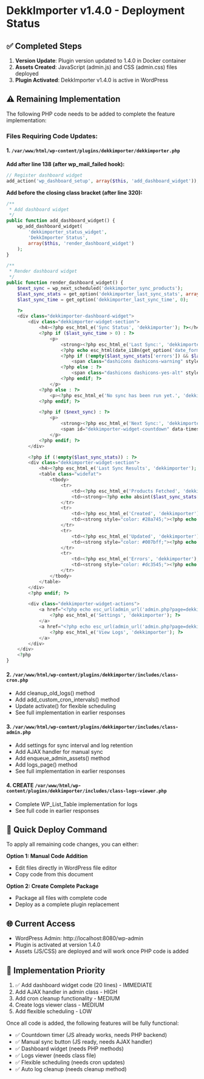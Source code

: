 # DekkImporter v1.4.0 - Deployment Status

## ✅ Completed Steps

1. **Version Update**: Plugin version updated to 1.4.0 in Docker container
2. **Assets Created**: JavaScript (admin.js) and CSS (admin.css) files deployed
3. **Plugin Activated**: DekkImporter v1.4.0 is active in WordPress

## ⚠️ Remaining Implementation

The following PHP code needs to be added to complete the feature implementation:

### Files Requiring Code Updates:

#### 1. `/var/www/html/wp-content/plugins/dekkimporter/dekkimporter.php`
**Add after line 138 (after wp_mail_failed hook):**
```php
// Register dashboard widget
add_action('wp_dashboard_setup', array($this, 'add_dashboard_widget'));
```

**Add before the closing class bracket (after line 320):**
```php
/**
 * Add dashboard widget
 */
public function add_dashboard_widget() {
    wp_add_dashboard_widget(
        'dekkimporter_status_widget',
        'DekkImporter Status',
        array($this, 'render_dashboard_widget')
    );
}

/**
 * Render dashboard widget
 */
public function render_dashboard_widget() {
    $next_sync = wp_next_scheduled('dekkimporter_sync_products');
    $last_sync_stats = get_option('dekkimporter_last_sync_stats', array());
    $last_sync_time = get_option('dekkimporter_last_sync_time', 0);

    ?>
    <div class="dekkimporter-dashboard-widget">
        <div class="dekkimporter-widget-section">
            <h4><?php esc_html_e('Sync Status', 'dekkimporter'); ?></h4>
            <?php if ($last_sync_time > 0) : ?>
                <p>
                    <strong><?php esc_html_e('Last Sync:', 'dekkimporter'); ?></strong>
                    <?php echo esc_html(date_i18n(get_option('date_format') . ' ' . get_option('time_format'), $last_sync_time)); ?>
                    <?php if (!empty($last_sync_stats['errors']) && $last_sync_stats['errors'] > 0) : ?>
                        <span class="dashicons dashicons-warning" style="color: #dc3545;"></span>
                    <?php else : ?>
                        <span class="dashicons dashicons-yes-alt" style="color: #28a745;"></span>
                    <?php endif; ?>
                </p>
            <?php else : ?>
                <p><?php esc_html_e('No sync has been run yet.', 'dekkimporter'); ?></p>
            <?php endif; ?>

            <?php if ($next_sync) : ?>
                <p>
                    <strong><?php esc_html_e('Next Sync:', 'dekkimporter'); ?></strong>
                    <span id="dekkimporter-widget-countdown" data-timestamp="<?php echo esc_attr($next_sync); ?>"></span>
                </p>
            <?php endif; ?>
        </div>

        <?php if (!empty($last_sync_stats)) : ?>
        <div class="dekkimporter-widget-section">
            <h4><?php esc_html_e('Last Sync Results', 'dekkimporter'); ?></h4>
            <table class="widefat">
                <tbody>
                    <tr>
                        <td><?php esc_html_e('Products Fetched', 'dekkimporter'); ?></td>
                        <td><strong><?php echo absint($last_sync_stats['products_fetched'] ?? 0); ?></strong></td>
                    </tr>
                    <tr>
                        <td><?php esc_html_e('Created', 'dekkimporter'); ?></td>
                        <td><strong style="color: #28a745;"><?php echo absint($last_sync_stats['products_created'] ?? 0); ?></strong></td>
                    </tr>
                    <tr>
                        <td><?php esc_html_e('Updated', 'dekkimporter'); ?></td>
                        <td><strong style="color: #007bff;"><?php echo absint($last_sync_stats['products_updated'] ?? 0); ?></strong></td>
                    </tr>
                    <tr>
                        <td><?php esc_html_e('Errors', 'dekkimporter'); ?></td>
                        <td><strong style="color: #dc3545;"><?php echo absint($last_sync_stats['errors'] ?? 0); ?></strong></td>
                    </tr>
                </tbody>
            </table>
        </div>
        <?php endif; ?>

        <div class="dekkimporter-widget-actions">
            <a href="<?php echo esc_url(admin_url('admin.php?page=dekkimporter')); ?>" class="button">
                <?php esc_html_e('Settings', 'dekkimporter'); ?>
            </a>
            <a href="<?php echo esc_url(admin_url('admin.php?page=dekkimporter-logs')); ?>" class="button">
                <?php esc_html_e('View Logs', 'dekkimporter'); ?>
            </a>
        </div>
    </div>
    <?php
}
```

#### 2. `/var/www/html/wp-content/plugins/dekkimporter/includes/class-cron.php`
- Add cleanup_old_logs() method
- Add add_custom_cron_intervals() method
- Update activate() for flexible scheduling
- See full implementation in earlier responses

#### 3. `/var/www/html/wp-content/plugins/dekkimporter/includes/class-admin.php`
- Add settings for sync interval and log retention
- Add AJAX handler for manual sync
- Add enqueue_admin_assets() method
- Add logs_page() method
- See full implementation in earlier responses

#### 4. CREATE `/var/www/html/wp-content/plugins/dekkimporter/includes/class-logs-viewer.php`
- Complete WP_List_Table implementation for logs
- See full code in earlier responses

## 🚀 Quick Deploy Command

To apply all remaining code changes, you can either:

**Option 1: Manual Code Addition**
- Edit files directly in WordPress file editor
- Copy code from this document

**Option 2: Create Complete Package** 
- Package all files with complete code
- Deploy as a complete plugin replacement

## 🌐 Current Access

- WordPress Admin: http://localhost:8080/wp-admin
- Plugin is activated at version 1.4.0
- Assets (JS/CSS) are deployed and will work once PHP code is added

## 📝 Implementation Priority

1. ✅ Add dashboard widget code (20 lines) - IMMEDIATE
2. Add AJAX handler in admin class - HIGH  
3. Add cron cleanup functionality - MEDIUM
4. Create logs viewer class - MEDIUM
5. Add flexible scheduling - LOW

Once all code is added, the following features will be fully functional:
- ✅ Countdown timer (JS already works, needs PHP backend)
- ✅ Manual sync button (JS ready, needs AJAX handler)
- ✅ Dashboard widget (needs PHP methods)
- ✅ Logs viewer (needs class file)
- ✅ Flexible scheduling (needs cron updates)
- ✅ Auto log cleanup (needs cleanup method)
